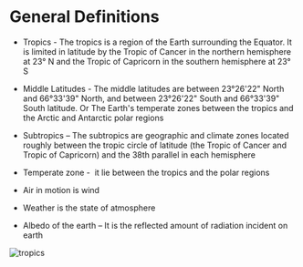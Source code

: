 # General Definitions
- Tropics - The tropics is a region of the Earth surrounding the Equator. It is limited in latitude by the Tropic of Cancer in the northern hemisphere at 23° N and the Tropic of Capricorn in the southern hemisphere at 23° S
- Middle Latitudes - The middle latitudes are between 23°26'22" North and 66°33'39" North, and between 23°26'22" South and 66°33'39" South latitude. Or The Earth's temperate zones between the tropics and the Arctic and Antarctic polar regions
- Subtropics – The subtropics are geographic and climate zones located roughly between the tropic circle of latitude (the Tropic of Cancer and Tropic of Capricorn) and the 38th parallel in each hemisphere
- Temperate zone -  it lie between the tropics and the polar regions
- Air in motion is wind 
- Weather is the state of atmosphere

- Albedo of the earth – It is the reflected amount of radiation incident on earth

![tropics](tropics.png ' :type=iframe  width=100% height=400px')
